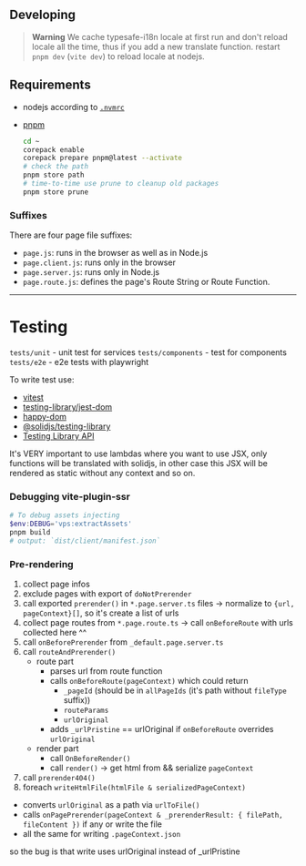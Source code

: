 ## Developing

> **Warning**
> We cache typesafe-i18n locale at first run and don't reload locale all the time, thus if you add a new
> translate function. restart `pnpm dev` (`vite dev`) to reload locale at nodejs.

## Requirements

* nodejs according to [`.nvmrc`](./.nvmrc)

* [pnpm](https://pnpm.io/installation#using-corepack)
  ```sh
  cd ~
  corepack enable
  corepack prepare pnpm@latest --activate
  # check the path
  pnpm store path
  # time-to-time use prune to cleanup old packages
  pnpm store prune
  ```

### Suffixes

There are four page file suffixes:
* `page.js`: runs in the browser as well as in Node.js
* `page.client.js`: runs only in the browser
* `page.server.js`: runs only in Node.js
* `page.route.js`: defines the page's Route String or Route Function.

---


# Testing

`tests/unit` - unit test for services
`tests/components` - test for components
`tests/e2e` - e2e tests with playwright

To write test use:
* [vitest](https://vitest.dev/api/expect.html)
* [testing-library/jest-dom](https://github.com/testing-library/jest-dom#table-of-contents)  
* [happy-dom](https://github.com/capricorn86/happy-dom)  
* [@solidjs/testing-library](https://github.com/solidjs/solid-testing-library)
* [Testing Library API](https://testing-library.com/docs/queries/about)  

It's VERY important to use lambdas where you want to use JSX, only functions will be translated with solidjs,
in other case this JSX will be rendered as static without any context and so on.


### Debugging vite-plugin-ssr

```ps1
# To debug assets injecting
$env:DEBUG='vps:extractAssets'
pnpm build
# output: `dist/client/manifest.json`
```

### Pre-rendering

1. collect page infos
2. exclude pages with export of `doNotPrerender`
3. call exported `prerender()` in `*.page.server.ts` files -> normalize to `{url, pageContext}[]`, so it's create a list of urls
4. collect page routes from `*.page.route.ts` -> call `onBeforeRoute` with urls collected here ^^
5. call `onBeforePrerender` from `_default.page.server.ts`
6. call `routeAndPrerender()`
    - route part
      * parses url from route function
      * calls `onBeforeRoute(pageContext)` which could return 
        - `_pageId` (should be in `allPageIds` (it's path without `fileType` suffix))
        - `routeParams`
        - `urlOriginal`
      * adds  `_urlPristine` == urlOriginal if `onBeforeRoute` overrides `urlOriginal`
    - render part
      * call `OnBeforeRender()`
      * call `render()` -> get html from && serialize `pageContext`
7. call `prerender404()`
8. foreach `writeHtmlFile(htmlFile & serializedPageContext)`
  * converts `urlOriginal` as a path via `urlToFile()`
  * calls `onPagePrerender(pageContext & _prerenderResult: { filePath, fileContent })` if any or write the file
  * all the same for writing `.pageContext.json`

so the bug is that write uses urlOriginal instead of _urlPristine